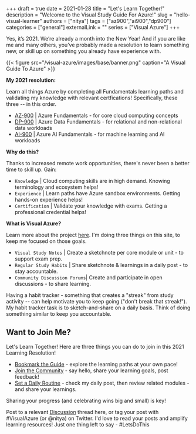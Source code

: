 +++ 
draft = true
date = 2021-01-28
title = "Let's Learn Together!"
description = "Welcome to the Visual Study Guide For Azure!"
slug = "hello-visual-learner"
authors = ["nitya"]
tags = ["az900","ai900","dp900"]
categories = ["general"]
externalLink = ""
series = ["Visual Azure"]
+++

Yes, it’s 2021. We’re already a month into the New Year! And if you are like me and many others, you’ve probably made a resolution to learn something new, or skill up on something you already have experience with. 

{{< figure src="/visual-azure/images/base/banner.png" caption="A Visual Guide To Azure" >}}


**My 2021 resolution:** 

Learn all things Azure by completing all Fundamentals learning paths and validating my knowledge with relevant certfications! Specifically, these three -- in this order.

 * [AZ-900](https://docs.microsoft.com/en-us/learn/certifications/azure-fundamentals) | Azure Fundamentals - for core cloud computing concepts
 * [DP-900](https://docs.microsoft.com/learn/certifications/azure-data-fundamentals) | Azure Data Fundamentals - for relational and non-relational data workloads
 * [AI-900](https://docs.microsoft.com/learn/certifications/azure-ai-fundamentals) | Azure AI Fundamentals - for machine learning and AI workloads
 
**Why do this?**

Thanks to increased remote work opportunities, there's never been a better time to skill up. Gain:

 * `Knowledge` | Cloud computing skills are in high demand. Knowing terminology and ecosystem helps!
 * `Experience` | Learn paths have Azure sandbox environments. Getting hands-on experience helps!
 * `Certification` | Validate your knowledge with exams. Getting a professional credential helps!

**What is Visual Azure?**

Learn more about the project [here](https://sketchthedocs.dev/visual-azure/about/). I'm doing three things on this site, to keep me focused on those goals.

 * `Visual Study Notes` | Create a sketchnote per core module or unit - to support exam prep.
 * `Regular Study Habits` | Share sketchnote & learnings in a daily post - to stay accountable.
 * `Community Discussion Forums`| Create and participate in open discussions - to share learning.

Having a habit tracker - something that creates a "streak" from study activity -- can help motivate you to keep going ("don't break that streak!"). My habit tracker task is to sketch-and-share on a daily basis. Think of doing something similar to keep you accountable.


## Want to Join Me?

 Let's Learn Together! Here are three things you can do to join in this 2021 Learning Resolution!
  * [Bookmark the Guide](https://sketchthedocs.dev/visual-azure/guide/) - explore the learning paths at your own pace!
  * [Join the Community](https://github.com/SketchTheDocs/visual-azure/discussions) - say hello, share your learning goals, post feedback!
  * [Set a Daily Routine](https://sketchthedocs.dev/visual-azure/posts/) - check my daily post, then review related modules - and share your learnings.

Sharing your progress (and celebrating wins big and small) is key! 

Post to a relevant [Discussion](https://github.com/SketchTheDocs/visual-azure/discussions) thread here, or tag your post with #VisualAzure (or @nitya) on Twitter. I'd love to read your posts and amplify learning resources! Just one thing left to say - #LetsDoThis